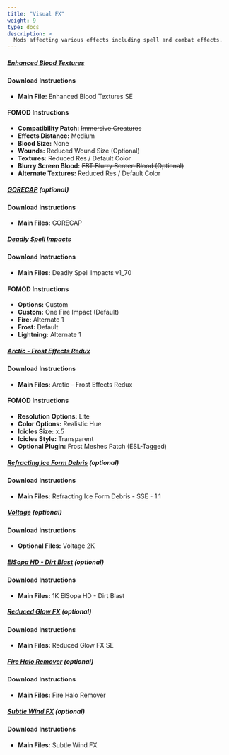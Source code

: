 ```yaml
---
title: "Visual FX"
weight: 9
type: docs
description: >
  Mods affecting various effects including spell and combat effects.
---
```


##### [Enhanced Blood Textures](https://www.nexusmods.com/skyrimspecialedition/mods/2357?tab=files)

#### Download Instructions

* **Main File:** Enhanced Blood Textures SE

#### FOMOD Instructions

- **Compatibility Patch:** ~~Immersive Creatures~~
- **Effects Distance:** Medium
- **Blood Size:** None
- **Wounds:** Reduced Wound Size (Optional)
- **Textures:** Reduced Res / Default Color
- **Blurry Screen Blood:** ~~EBT Blurry Screen Blood (Optional)~~
- **Alternate Textures:** Reduced Res / Default Color

##### [GORECAP](https://www.nexusmods.com/skyrimspecialedition/mods/16440?tab=files) (optional)

#### Download Instructions

* **Main Files:** GORECAP

##### [Deadly Spell Impacts](https://www.nexusmods.com/skyrimspecialedition/mods/12939?tab=files)

#### Download Instructions

* **Main Files:** Deadly Spell Impacts v1_70

#### FOMOD Instructions

* **Options:** Custom
* **Custom:** One Fire Impact (Default)
* **Fire:** Alternate 1
* **Frost:** Default
* **Lightning:** Alternate 1

##### [Arctic - Frost Effects Redux](https://www.nexusmods.com/skyrimspecialedition/mods/29817?tab=files)

#### Download Instructions

* **Main Files:** Arctic - Frost Effects Redux

#### FOMOD Instructions

* **Resolution Options:** Lite
* **Color Options:** Realistic Hue
* **Icicles Size:** x.5
* **Icicles Style:** Transparent
* **Optional Plugin:** Frost Meshes Patch (ESL-Tagged)

##### [Refracting Ice Form Debris](https://www.nexusmods.com/skyrimspecialedition/mods/18384?tab=files) (optional)

#### Download Instructions

* **Main Files:** Refracting Ice Form Debris - SSE - 1.1

##### [Voltage](https://www.nexusmods.com/skyrimspecialedition/mods/15565?tab=files) (optional)

#### Download Instructions

* **Optional Files:** Voltage 2K

##### [ElSopa HD - Dirt Blast](https://www.nexusmods.com/skyrimspecialedition/mods/22342?tab=files) (optional)

#### Download Instructions

* **Main Files:** 1K ElSopa HD - Dirt Blast

##### [Reduced Glow FX](https://www.nexusmods.com/skyrimspecialedition/mods/20691?tab=files) (optional)

#### Download Instructions

* **Main Files:** Reduced Glow FX SE

##### [Fire Halo Remover](https://www.nexusmods.com/skyrimspecialedition/mods/28381?tab=files) (optional)

#### Download Instructions

* **Main Files:** Fire Halo Remover

##### [Subtle Wind FX](https://www.nexusmods.com/skyrimspecialedition/mods/24395?tab=files) (optional)

#### Download Instructions

* **Main Files:** Subtle Wind FX